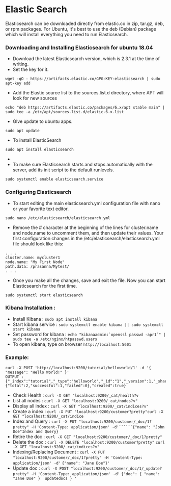 # Elastic Search
Elasticsearch can be downloaded directly from elastic.co in zip, tar.gz, deb, or rpm packages. For Ubuntu, it's best to use the deb (Debian) package which will install everything you need to run Elasticsearch.

### Downloading and Installing Elasticsearch for ubuntu 18.04
- Download the latest Elasticsearch version, which is 2.3.1 at the time of writing.
- Set the key for it.
```
wget -qO - https://artifacts.elastic.co/GPG-KEY-elasticsearch | sudo apt-key add
```
- Add the Elastic source list to the sources.list.d directory, where APT will look for new sources

```
echo "deb https://artifacts.elastic.co/packages/6.x/apt stable main" | sudo tee -a /etc/apt/sources.list.d/elastic-6.x.list
```
- GIve update to ubuntu apps.
```
sudo apt update
```
- To install ElasticSearch
```
sudo apt install elasticsearch
```
- 
- To make sure Elasticsearch starts and stops automatically with the server, add its init script to the default runlevels.
```
sudo systemctl enable elasticsearch.service
```

### Configuring Elasticsearch
- To start editing the main elasticsearch.yml configuration file with nano or your favorite text editor.
```
sudo nano /etc/elasticsearch/elasticsearch.yml
```
- Remove the # character at the beginning of the lines for cluster.name and node.name to uncomment them, and then update their values. Your first configuration changes in the /etc/elasticsearch/elasticsearch.yml file should look like this:
```
. . .
cluster.name: mycluster1
node.name: "My First Node"
path.data: /prasanna/Mytest/
. . .
```
- Once you make all the changes, save and exit the file. Now you can start Elasticsearch for the first time.
```
sudo systemctl start elasticsearch
```

### Kibana Installation :
- Install Kibana : ```sudo apt install kibana```
- Start kibana service : ```sudo systemctl enable kibana || sudo systemctl start kibana```
- Set password for kibana : ```echo "kibanaadmin:`openssl passwd -apr1`" | sudo tee -a /etc/nginx/htpasswd.users```
- To open kibana, type on browser ```http://localhost:5601```

### Example:
```
curl -X POST 'http://localhost:9200/tutorial/helloworld/1' -d '{ "message": "Hello World!" }'
OUTPUT :
{"_index":"tutorial","_type":"helloworld","_id":"1","_version":1,"_shards":{"total":2,"successful":1,"failed":0},"created":true}
```
- Check Health : ```curl -X GET "localhost:9200/_cat/health?v```
- List all nodes : ```curl -X GET "localhost:9200/_cat/nodes?v"```
- Display all index : ```curl -X GET "localhost:9200/_cat/indices?v"```
- Create a index : ```curl -X PUT "localhost:9200/customer?pretty"curl -X GET "localhost:9200/_cat/indice```
- Index and Query : ```curl -X PUT "localhost:9200/customer/_doc/1?pretty" -H``` ```'Content-Type: application/json' -d'``````{"name": "John Doe"Index and Query}```
- Retire the doc : ```curl -X GET "localhost:9200/customer/_doc/1?pretty"```
- Delete the doc : ```curl -X DELETE "localhost:9200/customer?pretty"``` ```curl -X GET "localhost:9200/_cat/indices?v"```
- Indexing/Replacing Document : ```curl -X PUT``` ```"localhost:9200/customer/_doc/1?pretty" -H 'Content-Type: application/json' -d'```					```{"name": "Jane Doe"}'```
- Update doc : ```curl -X POST "localhost:9200/customer/_doc/1/_update?pretty" -H 'Content-Type: application/json' -d'``` ```{"doc": { "name": "Jane Doe" }  updatedocs } '```